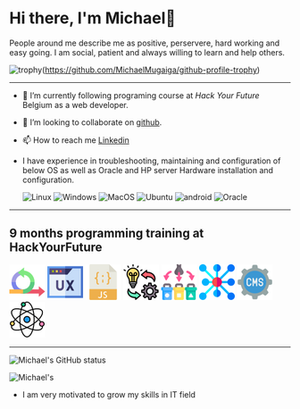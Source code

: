 # Hi there, **I'm Michael👋**

People around me describe me as positive, perservere, hard working and easy going. I am social, patient and always willing to learn and help others.

![trophy](https://github-profile-trophy.vercel.app/?username=MichaelMugaiga&theme=onedark)(https://github.com/MichaelMugaiga/github-profile-trophy)

---
- 🌱 I’m currently following programing course at *Hack Your Future* Belgium as a web developer.
- 👯 I’m looking to collaborate on [github](https://github.com/MichaelMugaiga).
- 📫 How to reach me [Linkedin](https://www.linkedin.com/in/michaelmugaiga/)
- I have experience in troubleshooting, maintaining and configuration of below OS as well as Oracle and HP server Hardware installation and configuration.

    ![Linux](https://img.shields.io/badge/Linux-FCC624?style=for-the-badge&logo=linux&logoColor=black)
    ![Windows](https://img.shields.io/badge/windows-white?style=for-the-badge&logo=windows&logoColor=blue)
    ![MacOS](https://img.shields.io/badge/apple-fff?style=for-the-badge&logo=apple&logoColor=black)
    ![Ubuntu](https://img.shields.io/badge/ubuntu-dd4814?style=for-the-badge&logo=ubuntu&logoColor=white)
    ![android](https://img.shields.io/badge/android-white?style=for-the-badge&logo=android&logoColor=green)
    ![Oracle](https://img.shields.io/badge/Oracle-F80000?style=for-the-badge&logo=oracle&logoColor=black)
---
  ## 9 months programming training at HackYourFuture
![Agile Development](/imgaes/agile.png)
![UX/UI DESIGN](/imgaes/ux.png)
![JavaScript](/imgaes/javascript.png)
![Behavior, strategy, implementation](/imgaes/implementation.png)
![Separation of Concern](/imgaes/separation.png)
![Asychronous Programming](/imgaes/asyc.png)
![Headless CMS](/imgaes/cms.png)
![Component Based Design /React](/imgaes/science.png)

---
![Michael's GitHub status](https://github-readme-stats.vercel.app/api?username=MichaelMugaiga&theme=onedark&show_icons=true)

![Michael's](https://github-profile-summary-cards.vercel.app/api/cards/profile-details?username=MichaelMugaiga&theme=vue)

- I am very motivated to grow my skills in IT field
